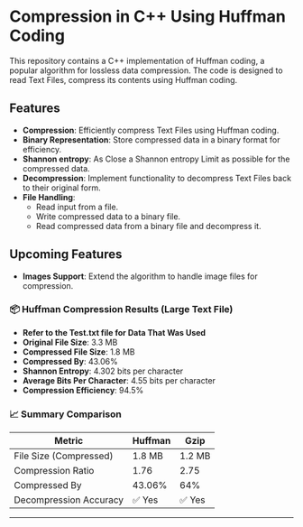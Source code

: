 # Compression in C++ Using Huffman Coding

This repository contains a C++ implementation of Huffman coding, a popular algorithm for lossless data compression. The code is designed to read Text Files, compress its contents using Huffman coding.

## Features

- **Compression**: Efficiently compress Text Files using Huffman coding.
- **Binary Representation**: Store compressed data in a binary format for efficiency.
- **Shannon entropy**: As Close a Shannon entropy Limit as possible for the compressed data.
- **Decompression**: Implement functionality to decompress Text Files back to their original form.
- **File Handling**:
  - Read input from a file.
  - Write compressed data to a binary file.
  - Read compressed data from a binary file and decompress it.

## Upcoming Features

- **Images Support**: Extend the algorithm to handle image files for compression.

### 📦 Huffman Compression Results (Large Text File)

- **Refer to the Test.txt file for Data That Was Used**
- **Original File Size**: 3.3 MB
- **Compressed File Size**: 1.8 MB
- **Compressed By**: 43.06%
- **Shannon Entropy**: 4.302 bits per character
- **Average Bits Per Character**: 4.55 bits per character
- **Compression Efficiency**: 94.5%

### 📈 Summary Comparison

| Metric                     | Huffman       | Gzip          |
|---------------------------|---------------|---------------|
| File Size (Compressed)    | 1.8 MB        | 1.2 MB        |
| Compression Ratio         | 1.76          | 2.75          |
| Compressed By             | 43.06%        | 64%           |
| Decompression Accuracy    | ✅ Yes        | ✅ Yes        |

---




